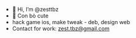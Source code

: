 - 👋 Hi, I’m @zesttbz
- 👀 Con bò cute
- hack game ios, make tweak - deb, design web
- Contact for work: zest.tbz@gmail.com

<!---
zesttbz/zesttbz is a ✨ special ✨ repository because its `README.md` (this file) appears on your GitHub profile.
You can click the Preview link to take a look at your changes.
--->
